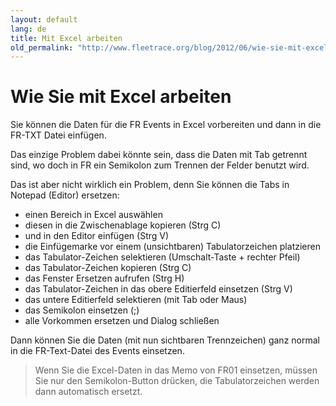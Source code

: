 ```yaml
---
layout: default
lang: de
title: Mit Excel arbeiten
old_permalink: "http://www.fleetrace.org/blog/2012/06/wie-sie-mit-excel-arbeiten/"
---
```

	
# Wie Sie mit Excel arbeiten

Sie können die Daten für die FR Events in Excel vorbereiten und dann in die FR-TXT Datei einfügen.

Das einzige Problem dabei könnte sein, dass die Daten mit Tab getrennt sind, 
wo doch in FR ein Semikolon zum Trennen der Felder benutzt wird.

Das ist aber nicht wirklich ein Problem, denn Sie können die Tabs in Notepad (Editor) ersetzen:
- einen Bereich in Excel auswählen
- diesen in die Zwischenablage kopieren (Strg C)
- und in den Editor einfügen (Strg V)
- die Einfügemarke vor einem (unsichtbaren) Tabulatorzeichen platzieren
- das Tabulator-Zeichen selektieren (Umschalt-Taste + rechter Pfeil)
- das Tabulator-Zeichen kopieren (Strg C)
- das Fenster Ersetzen aufrufen (Strg H)
- das Tabulator-Zeichen in das obere Editierfeld einsetzen (Strg V)
- das untere Editierfeld selektieren (mit Tab oder Maus)
- das Semikolon einsetzen (;)
- alle Vorkommen ersetzen und Dialog schließen

Dann können Sie die Daten (mit nun sichtbaren Trennzeichen) ganz normal in 
die FR-Text-Datei des Events einsetzen.

> Wenn Sie die Excel-Daten in das Memo von FR01 einsetzen, müssen Sie nur den 
Semikolon-Button drücken, die Tabulatorzeichen werden dann automatisch ersetzt.

